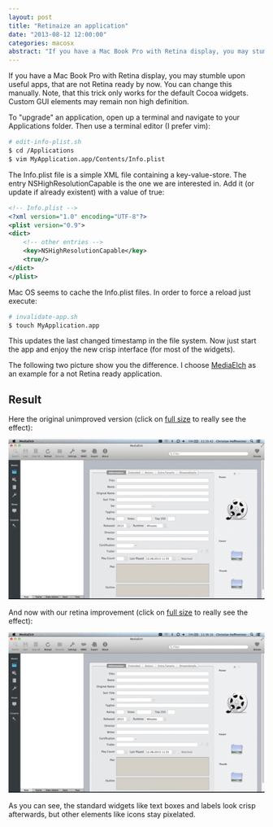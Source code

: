 ```yaml
---
layout: post
title: "Retinaize an application"
date: "2013-08-12 12:00:00"
categories: macosx
abstract: "If you have a Mac Book Pro with Retina display, you may stumble upon useful apps, that are not Retina ready by now. You can change this manually. Note, that this trick only works for the default Cocoa widgets. Custom GUI elements may remain non high definition..."
---
```


If you have a Mac Book Pro with Retina display, you may stumble upon useful apps, that are not Retina ready by now. You can change this manually. Note, that this trick only works for the default Cocoa widgets. Custom GUI elements may remain non high definition.

To "upgrade" an application, open up a terminal and navigate to your Applications folder. Then use a terminal editor (I prefer vim):

~~~ bash
# edit-info-plist.sh
$ cd /Applications
$ vim MyApplication.app/Contents/Info.plist
~~~

The Info.plist file is a simple XML file containing a key-value-store. The entry NSHighResolutionCapable is the one we are interested in. Add it (or update if already existent) with a value of true:

~~~ xml
<!-- Info.plist -->
<?xml version="1.0" encoding="UTF-8"?>
<plist version="0.9">
<dict>
    <!-- other entries -->
    <key>NSHighResolutionCapable</key>
    <true/>
</dict>
</plist>
~~~

Mac OS seems to cache the Info.plist files. In order to force a reload just execute:

~~~ bash
# invalidate-app.sh
$ touch MyApplication.app
~~~

This updates the last changed timestamp in the file system. Now just start the app and enjoy the new crisp interface (for most of the widgets).

The following two picture show you the difference. I choose [MediaElch](http://www.mediaelch.de/) as an example for a not Retina ready application.

## Result

Here the original unimproved version (click on [full size](/assets/images/mediaelch-original.png) to really see the effect):

![MediaElch original](/assets/images/mediaelch-original.png)

And now with our retina improvement (click on [full size](/assets/images/mediaelch-retinaized.png) to really see the effect):

![MediaElch retinaized](/assets/images/mediaelch-retinaized.png)

As you can see, the standard widgets like text boxes and labels look crisp afterwards, but other elements like icons stay pixelated.
